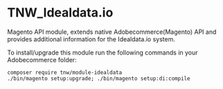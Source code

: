 # TNW_Idealdata.io
Magento API module, extends native Adobecommerce(Magento) API and provides additional information for the Idealdata.io system.

To install/upgrade this module run the following commands in your Adobecommerce folder:
```
composer require tnw/module-idealdata
./bin/magento setup:upgrade; ./bin/magento setup:di:compile
```
